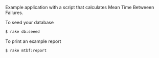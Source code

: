Example application with a script that calculates Mean Time Betweeen Failures.

To seed your database

```bash
$ rake db:seeed
```

To print an example report

```bash
$ rake mtbf:report
```